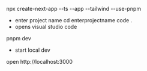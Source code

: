 npx create-next-app --ts --app --tailwind --use-pnpm 
- enter project name
cd enterprojectname
code . 
- opens visual studio code

pnpm dev
- start local dev

open http://localhost:3000



